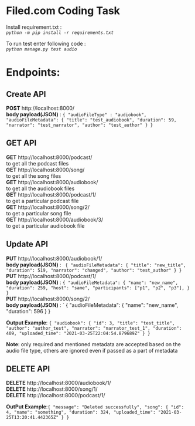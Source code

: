 # Filed.com Coding Task

Install requirement.txt :  
*`python -m pip install -r requirements.txt`*

To run test enter following code :\
*`python manage.py test audio`*

# Endpoints:
## Create API <br>
**POST**  http://localhost:8000/ <br>
**body payload(JSON)** : `
{
    "audioFileType" : "audiobook",
    "audioFileMetadata": {
        "title": "test_audiobook",
        "duration": 59,
        "narrator": "test_narrator",
        "author": "test_author"
    }
}
`


## GET API <br>
**GET**  http://localhost:8000/podcast/ <br>
to get all the podcast files <br>
 **GET**  http://localhost:8000/song/ <br>
to get all the song files <br>
**GET**  http://localhost:8000/audiobook/ <br>
to get all the audiobook files <br>
**GET**  http://localhost:8000/podcast/1/ <br>
to get a particular podcast file <br>
 **GET**  http://localhost:8000/song/2/ <br>
to get a particular song file <br>
**GET**  http://localhost:8000/audiobook/3/ <br>
to get a particular audiobook file <br>


## Update API <br>
**PUT**  http://localhost:8000/audiobook/1/ <br>
**body payload(JSON)** : `
{
    "audioFileMetadata": {
        "title": "new_title",
        "duration": 519,
        "narrator": "changed",
        "author": "test_author"
    }
}` 
<br>
**PUT**  http://localhost:8000/podcast/1/ <br>
**body payload(JSON)** : `
{
    "audioFileMetadata": {
        "name": "new_name",
        "duration": 259,
        "host": "same",
        "participants": ["p1", "p2", "p3"],
    }
}
`
<br>
**PUT**  http://localhost:8000/song/2/ <br>
**body payload(JSON)** : `
{
    "audioFileMetadata": {
        "name": "new_name",
        "duration": 596
    }
}

**Output Example**: `{
    "audiobook": {
        "id": 3,
        "title": "test_title",
        "author": "author_test",
        "narrator": "narrator_test_1",
        "duration": 409,
        "uploaded_time": "2021-03-25T22:04:54.879689Z"
    }
}`

**Note**: only required and mentioned metadata are accepted based on the audio file type, others are ignored even if passed as a part of metadata <br>

## DELETE API <br>
**DELETE**  http://localhost:8000/audiobook/1/ <br>
**DELETE**  http://localhost:8000/song/1/ <br>
**DELETE**  http://localhost:8000/podcast/1/ <br>

**OutPut Example**:`{
    "message": "Deleted successfully",
    "song": {
        "id": 4,
        "name": "something",
        "duration": 324,
        "uploaded_time": "2021-03-25T13:20:41.442365Z"
    }
}`
